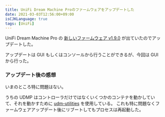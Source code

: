 ```yaml
---
title: UniFi Dream Machine Proのファームウェアをアップデートした
date: 2021-03-03T12:56:00+09:00
isCJKLanguage: true
tags: [UniFi]
---
```


UniFi Dream Machine Pro の [新しいファームウェア v1.9.0](https://community.ui.com/releases/UniFi-Dream-Machine-Firmware-1-9-0/36607188-4bbb-420a-9749-5af3eb85e522) が出ていたのでアップデートした。

アップデートは GUI もしくはコンソールから行うことができるが、今回は GUI から行った。

### アップデート後の感想

いまのところ特に問題はない。

うちの UDMP はコントローラだけではなくいくつかのコンテナを動かしていて、それを動かすために [udm-utilities](https://github.com/boostchicken/udm-utilities) を使用している。
これも特に問題なくファームウェアアップデート後にリブートしてもプロセスは再起動した。
